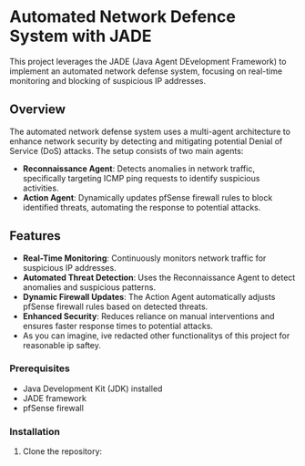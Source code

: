 # Automated Network Defence System with JADE

This project leverages the JADE (Java Agent DEvelopment Framework) to implement an automated network defense system, focusing on real-time monitoring and blocking of suspicious IP addresses.

## Overview

The automated network defense system uses a multi-agent architecture to enhance network security by detecting and mitigating potential Denial of Service (DoS) attacks. The setup consists of two main agents:

- **Reconnaissance Agent**: Detects anomalies in network traffic, specifically targeting ICMP ping requests to identify suspicious activities.
- **Action Agent**: Dynamically updates pfSense firewall rules to block identified threats, automating the response to potential attacks.

## Features

- **Real-Time Monitoring**: Continuously monitors network traffic for suspicious IP addresses.
- **Automated Threat Detection**: Uses the Reconnaissance Agent to detect anomalies and suspicious patterns.
- **Dynamic Firewall Updates**: The Action Agent automatically adjusts pfSense firewall rules based on detected threats.
- **Enhanced Security**: Reduces reliance on manual interventions and ensures faster response times to potential attacks.
- As you can imagine, ive redacted other functionalitys of this project for reasonable ip saftey.

### Prerequisites

- Java Development Kit (JDK) installed
- JADE framework
- pfSense firewall

### Installation

1. Clone the repository:
```https://github.com/BobbyJoeMurphy/POCReconisanceMasProject.git

